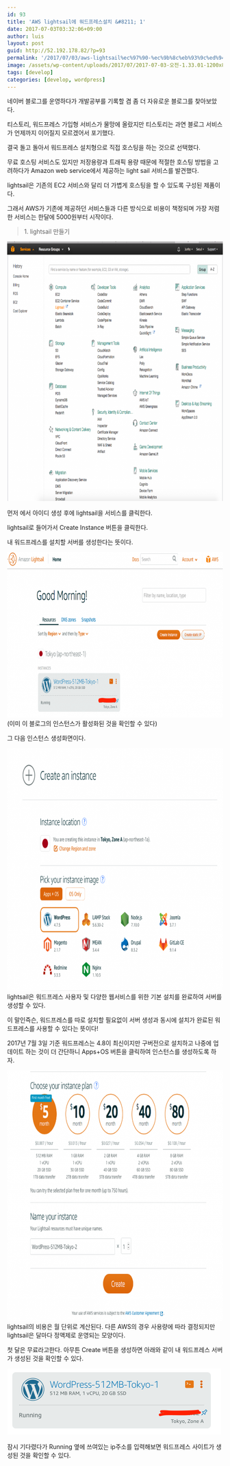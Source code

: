 ```yaml
---
id: 93
title: 'AWS lightsail에 워드프레스설치 &#8211; 1'
date: 2017-07-03T03:32:06+09:00
author: luis
layout: post
guid: http://52.192.178.82/?p=93
permalink: '/2017/07/03/aws-lightsail%ec%97%90-%ec%9b%8c%eb%93%9c%ed%94%84%eb%a0%88%ec%8a%a4%ec%84%a4%ec%b9%98-1/'
image: /assets/wp-content/uploads/2017/07/2017-07-03-오전-1.33.01-1200x864.png
tags: [develop]
categories: [develop, wordpress]
---
```

네이버 블로그를 운영하다가 개발공부를 기록할 겸 좀 더 자유로운 블로그를 찾아보았다.

티스토리, 워드프레스 가입형 서비스가 물망에 올랐지만 티스토리는 과연 블로그 서비스가 언제까지 이어질지 모르겠어서 포기했다.

결국 돌고 돌아서 워드프레스 설치형으로 직접 호스팅을 하는 것으로 선택했다.

무료 호스팅 서비스도 있지만 저장용량과 트래픽 용량 때문에 적절한 호스팅 방법을 고려하다가 Amazon web service에서 제공하는 light sail 서비스를 발견했다.

lightsail은 기존의 EC2 서비스와 달리 더 가볍게 호스팅을 할 수 있도록 구성된 제품이다.

그래서 AWS가 기존에 제공하던 서비스들과 다른 방식으로 비용이 책정되며 가장 저렴한 서비스는 한달에 5000원부터 시작이다.
<blockquote>1. lightsail 만들기</blockquote>
<!--more-->

<img class="alignnone size-large wp-image-561" src="/assets/wp-content/uploads/2017/07/2017-07-03-오전-1.33.01-1024x738.png" alt="" width="840" height="605">

먼저 에서 아이디 생성 후에 lightsail을 서비스를 클릭한다.

lightsail로 들어가서 Create Instance 버튼을 클릭한다.

내 워드프레스를 설치할 서버를 생성한다는 뜻이다.

<img class="alignnone size-large wp-image-562" src="/assets/wp-content/uploads/2017/07/2017-07-03-오전-1.33.07-1024x470.png" alt="" width="840" height="386">
(이미 이 블로그의 인스턴스가 활성화된 것을 확인할 수 있다)

그 다음 인스턴스 생성화면이다.

<img class="alignnone size-large wp-image-563" src="/assets/wp-content/uploads/2017/07/2017-07-03-오전-1.33.21-1024x690.png" alt="" width="840" height="566">
lightsail은 워드프레스 사용자 및 다양한 웹서비스를 위한 기본 설치를 완료하여 서버를 생성할 수 있다.

이 말인즉슨, 워드프레스를 따로 설치할 필요없이 서버 생성과 동시에 설치가 완료된 워드프레스를 사용할 수 있다는 뜻이다!

2017년 7월 3일 기준 워드프레스는 4.8이 최신이지만 구버전으로 설치하고 나중에 업데이트 하는 것이 더 간단하니 Apps+OS 버튼을 클릭하여 인스턴스를 생성하도록 하자.

<img class="alignnone size-large wp-image-564" src="/assets/wp-content/uploads/2017/07/2017-07-03-오전-1.33.27-1024x712.png" alt="" width="840" height="584">
lightsail의 비용은 월 단위로 계산된다. 다른 AWS의 경우 사용량에 따라 결정되지만 lightsail은 달마다 정액제로 운영되는 모양이다.

첫 달은 무료라고한다. 아무튼 Create 버튼을 생성하면 아래와 같이 내 워드프레스 서버가 생성된 것을 확인할 수 있다.

<img class="alignnone size-full wp-image-565" src="/assets/wp-content/uploads/2017/07/2017-07-03-오전-1.33.58.png" alt="" width="500" height="155">

잠시 기다렸다가 Running 옆에 쓰여있는 ip주소를 입력해보면 워드프레스 사이트가 생성된 것을 확인할 수 있다.